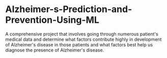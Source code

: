 # Alzheimer-s-Prediction-and-Prevention-Using-ML
A comprehensive project that involves going through numerous patient's medical data and determine what factors contribute highly in development of Alzheimer's disease in those patients and what factors best  help us diagnose the presence of Alzheimer's disease. 
